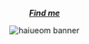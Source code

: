 <div align="center">

_***[Find me](https://s.id/haiueom)***_

![haiueom banner](https://github.com/haiueom/haiueom/assets/65374686/f5b343b2-3ecf-44d3-a7a2-a5ab9d712b34)

</div>
